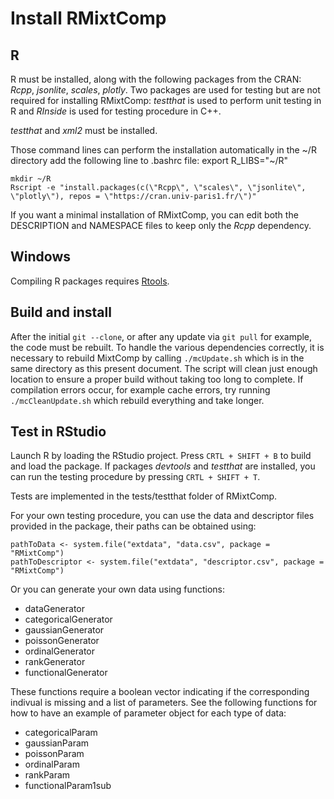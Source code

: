 
# Install RMixtComp

## R

R must be installed, along with the following packages from the CRAN: *Rcpp*, *jsonlite*, *scales*, *plotly*. Two packages are used for testing but are not required for installing RMixtComp: *testthat* is used to perform unit testing in R and *RInside* is used for testing procedure in C++.

*testthat* and *xml2* must be installed.

Those command lines can perform the installation automatically in the ~/R directory
add the following line to .bashrc file: export R_LIBS="~/R"
```
mkdir ~/R
Rscript -e "install.packages(c(\"Rcpp\", \"scales\", \"jsonlite\", \"plotly\"), repos = \"https://cran.univ-paris1.fr/\")"
```
If you want a minimal installation of RMixtComp, you can edit both the DESCRIPTION and NAMESPACE files to keep only the *Rcpp* dependency.

## Windows

Compiling R packages requires [Rtools](https://cran.r-project.org/bin/windows/Rtools/).

## Build and install

After the initial `git --clone`, or after any update via `git pull` for example, the code must be rebuilt. To handle the various dependencies correctly, it is necessary to rebuild MixtComp by calling `./mcUpdate.sh` which is in the same directory as this present document. The script will clean just enough location to ensure a proper build without taking too long to complete. If compilation errors occur, for example cache errors, try running `./mcCleanUpdate.sh` which rebuild everything and take longer.

## Test in RStudio

Launch R by loading the RStudio project. Press `CRTL + SHIFT + B` to build and load the package.
If packages *devtools* and *testthat* are installed, you can run the testing procedure by pressing  `CRTL + SHIFT + T`.

Tests are implemented in the tests/testthat folder of RMixtComp.

For your own testing procedure, you can use the data and descriptor files provided in the package, their paths can be obtained using:
```
pathToData <- system.file("extdata", "data.csv", package = "RMixtComp")
pathToDescriptor <- system.file("extdata", "descriptor.csv", package = "RMixtComp")
```

Or you can generate your own data using functions:

- dataGenerator
- categoricalGenerator
- gaussianGenerator
- poissonGenerator
- ordinalGenerator
- rankGenerator
- functionalGenerator

These functions require a boolean vector indicating if the corresponding indivual is missing and a list of parameters. See the following functions for how to have an example of parameter object for each type of data:

- categoricalParam
- gaussianParam
- poissonParam
- ordinalParam
- rankParam
- functionalParam1sub
